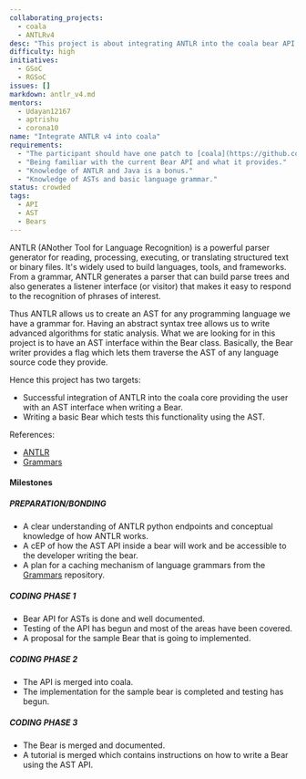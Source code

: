 ```yaml
---
collaborating_projects:
  - coala
  - ANTLRv4
desc: "This project is about integrating ANTLR into the coala bear API. "
difficulty: high
initiatives:
  - GSoC
  - RGSoC
issues: []
markdown: antlr_v4.md
mentors:
  - Udayan12167
  - aptrishu
  - corona10
name: "Integrate ANTLR v4 into coala"
requirements:
  - "The participant should have one patch to [coala](https://github.com/coala/coala) accepted."
  - "Being familiar with the current Bear API and what it provides."
  - "Knowledge of ANTLR and Java is a bonus."
  - "Knowledge of ASTs and basic language grammar."
status: crowded
tags:
  - API
  - AST
  - Bears
---
```


ANTLR (ANother Tool for Language Recognition) is a powerful parser generator
for reading, processing, executing, or translating structured text or binary
files. It's widely used to build languages, tools, and frameworks. From a
grammar, ANTLR generates a parser that can build parse trees and also
generates a listener interface (or visitor) that makes it easy to respond to
the recognition of phrases of interest.

Thus ANTLR allows us to create an AST for any programming language we have a
grammar for. Having an abstract syntax tree allows us to write advanced
algorithms for static analysis. What we are looking for in this project is to
have an AST interface within the Bear class. Basically, the Bear writer
provides a flag which lets them traverse the AST of any language source code
they provide.

Hence this project has two targets:

- Successful integration of ANTLR into the coala core providing the user with an AST interface when writing a Bear.
- Writing a basic Bear which tests this functionality using the AST.

References:

- [ANTLR](https://github.com/antlr/antlr4)
- [Grammars](https://github.com/antlr/grammars-v4)

#### Milestones

##### PREPARATION/BONDING

- A clear understanding of ANTLR python endpoints and conceptual knowledge of
how ANTLR works.
- A cEP of how the AST API inside a bear will work and be accessible to the
developer writing the bear.
- A plan for a caching mechanism of language grammars from the
[Grammars](https://github.com/antlr/grammars-v4) repository.

##### CODING PHASE 1

- Bear API for ASTs is done and well documented.
- Testing of the API has begun and most of the areas have been covered.
- A proposal for the sample Bear that is going to implemented.

##### CODING PHASE 2

- The API is merged into coala.
- The implementation for the sample bear is completed and testing has begun.

##### CODING PHASE 3

- The Bear is merged and documented.
- A tutorial is merged which contains instructions on how to write a Bear
using the AST API.


